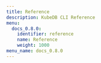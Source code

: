 ```yaml
---
title: Reference
description: KubeDB CLI Reference
menu:
  docs_0.8.0:
    identifier: reference
    name: Reference
    weight: 1000
menu_name: docs_0.8.0
---
```

